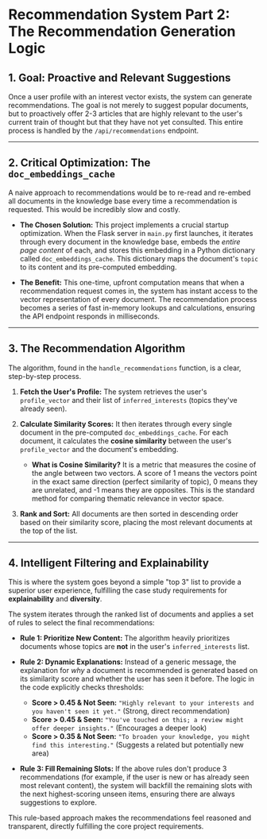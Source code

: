 # Recommendation System Part 2: The Recommendation Generation Logic

## 1. Goal: Proactive and Relevant Suggestions

Once a user profile with an interest vector exists, the system can generate recommendations. The goal is not merely to suggest popular documents, but to proactively offer 2-3 articles that are highly relevant to the user's current train of thought but that they have not yet consulted. This entire process is handled by the `/api/recommendations` endpoint.

---

## 2. Critical Optimization: The `doc_embeddings_cache`

A naive approach to recommendations would be to re-read and re-embed all documents in the knowledge base every time a recommendation is requested. This would be incredibly slow and costly.

*   **The Chosen Solution:** This project implements a crucial startup optimization. When the Flask server in `main.py` first launches, it iterates through every document in the knowledge base, embeds the *entire page content* of each, and stores this embedding in a Python dictionary called `doc_embeddings_cache`. This dictionary maps the document's `topic` to its content and its pre-computed embedding.

*   **The Benefit:** This one-time, upfront computation means that when a recommendation request comes in, the system has instant access to the vector representation of every document. The recommendation process becomes a series of fast in-memory lookups and calculations, ensuring the API endpoint responds in milliseconds.

---

## 3. The Recommendation Algorithm

The algorithm, found in the `handle_recommendations` function, is a clear, step-by-step process.

1.  **Fetch the User's Profile:** The system retrieves the user's `profile_vector` and their list of `inferred_interests` (topics they've already seen).

2.  **Calculate Similarity Scores:** It then iterates through every single document in the pre-computed `doc_embeddings_cache`. For each document, it calculates the **cosine similarity** between the user's `profile_vector` and the document's embedding.

    *   **What is Cosine Similarity?** It is a metric that measures the cosine of the angle between two vectors. A score of 1 means the vectors point in the exact same direction (perfect similarity of topic), 0 means they are unrelated, and -1 means they are opposites. This is the standard method for comparing thematic relevance in vector space.

3.  **Rank and Sort:** All documents are then sorted in descending order based on their similarity score, placing the most relevant documents at the top of the list.

---

## 4. Intelligent Filtering and Explainability

This is where the system goes beyond a simple "top 3" list to provide a superior user experience, fulfilling the case study requirements for **explainability** and **diversity**.

The system iterates through the ranked list of documents and applies a set of rules to select the final recommendations:

*   **Rule 1: Prioritize New Content:** The algorithm heavily prioritizes documents whose topics are **not** in the user's `inferred_interests` list.

*   **Rule 2: Dynamic Explanations:** Instead of a generic message, the explanation for *why* a document is recommended is generated based on its similarity score and whether the user has seen it before. The logic in the code explicitly checks thresholds:
    *   **Score > 0.45 & Not Seen:** `"Highly relevant to your interests and you haven't seen it yet."` (Strong, direct recommendation)
    *   **Score > 0.45 & Seen:** `"You've touched on this; a review might offer deeper insights."` (Encourages a deeper look)
    *   **Score > 0.35 & Not Seen:** `"To broaden your knowledge, you might find this interesting."` (Suggests a related but potentially new area)

*   **Rule 3: Fill Remaining Slots:** If the above rules don't produce 3 recommendations (for example, if the user is new or has already seen most relevant content), the system will backfill the remaining slots with the next highest-scoring unseen items, ensuring there are always suggestions to explore.

This rule-based approach makes the recommendations feel reasoned and transparent, directly fulfilling the core project requirements.